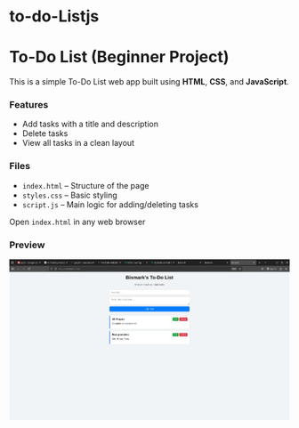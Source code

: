 # to-do-Listjs

# To-Do List (Beginner Project)

This is a simple To-Do List web app built using **HTML**, **CSS**, and **JavaScript**.

### Features

- Add tasks with a title and description
- Delete tasks
- View all tasks in a clean layout

### Files

- `index.html` – Structure of the page
- `styles.css` – Basic styling
- `script.js` – Main logic for adding/deleting tasks

 Open `index.html` in any web browser

### Preview

![screenshot](/images/toList1.png) 

